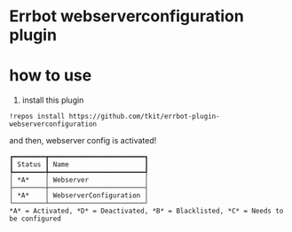 Errbot webserverconfiguration plugin
====

# how to use

1. install this plugin

```
!repos install https://github.com/tkit/errbot-plugin-webserverconfiguration
```

and then, webserver config is activated!

```
┏━━━━━━━━┳━━━━━━━━━━━━━━━━━━━━━━━━┓
┃ Status ┃ Name                   ┃
┡━━━━━━━━╇━━━━━━━━━━━━━━━━━━━━━━━━┩
│ *A*    │ Webserver              │
├────────┼────────────────────────┤
│ *A*    │ WebserverConfiguration │
└────────┴────────────────────────┘
*A* = Activated, *D* = Deactivated, *B* = Blacklisted, *C* = Needs to be configured
```
